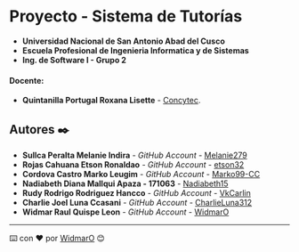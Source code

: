# Proyecto - Sistema de Tutorías
- **Universidad Nacional de San Antonio Abad del Cusco**
- **Escuela Profesional de Ingenieria Informatica y de Sistemas**
- **Ing. de Software I - Grupo 2**
#### Docente:
- **Quintanilla Portugal Roxana Lisette** - [Concytec](http://directorio.concytec.gob.pe/appDirectorioCTI/VerDatosInvestigador.do?id_investigador=40930).

## Autores ✒️
* **Sullca Peralta Melanie Indira** - _GitHub Account_ - [Melanie279](https://github.com/Melanie279)
* **Rojas Cahuana Etson Ronaldao** - _GitHub Account_ - [etson32](https://github.com/etson32)
* **Cordova Castro Marko Leugim** - _GitHub Account_ - [Marko99-CC](https://github.com/Marko99-CC)
* **Nadiabeth Diana Mallqui Apaza - 171063** - [Nadiabeth15](https://github.com/Nadiabeth15)
* **Rudy Rodrigo Rodriguez Hancco** - _GitHub Account_ - [VkCarlin](https://github.com/VkCarlin)
* **Charlie Joel Luna Ccasani** - _GitHub Account_ - [CharlieLuna312](https://github.com/CharlieLuna312)
* **Widmar Raul Quispe Leon** - _GitHub Account_ - [WidmarO](https://github.com/WidmarO)

---
⌨️ con ❤️ por [WidmarO](https://github.com/WidmarO) 😊
